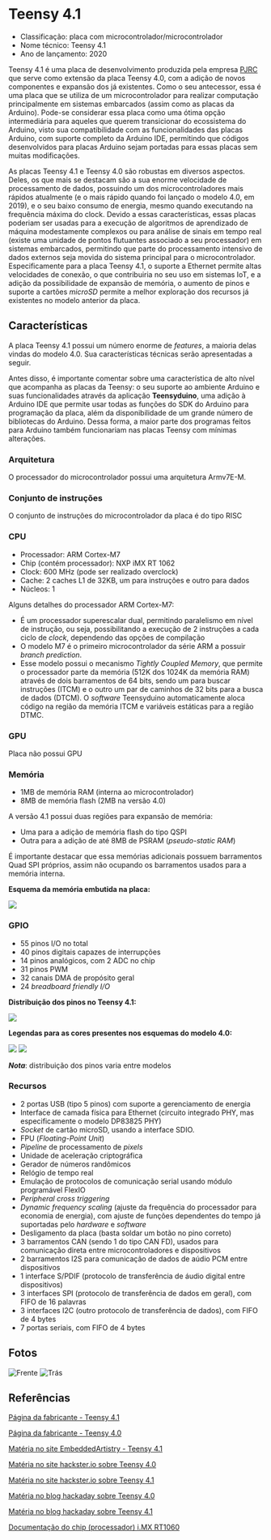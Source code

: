 # Teensy 4.1

- Classificação: placa com microcontrolador/microcontrolador
- Nome técnico: Teensy 4.1
- Ano de lançamento: 2020

Teensy 4.1 é uma placa de desenvolvimento produzida pela empresa [PJRC](https://www.pjrc.com/) que serve como extensão da placa Teensy 4.0, com a adição de novos componentes e expansão dos já existentes. Como o seu antecessor, essa é uma placa que se utiliza de um microcontrolador para realizar computação principalmente em sistemas embarcados (assim como as placas da Arduino). Pode-se considerar essa placa como uma ótima opção intermediária para aqueles que querem transicionar do ecossistema do Arduino, visto sua compatibilidade com as funcionalidades das placas Arduino, com suporte completo da Arduino IDE, permitindo que códigos desenvolvidos para placas Arduino sejam portadas para essas placas sem muitas modificações.

As placas Teensy 4.1 e Teensy 4.0 são robustas em diversos aspectos. Deles, os que mais se destacam são a sua enorme velocidade de processamento de dados, possuindo um dos microcontroladores mais rápidos atualmente (e o mais rápido quando foi lançado o modelo 4.0, em 2019), e o seu baixo consumo de energia, mesmo quando executando na frequência máxima do clock. Devido a essas características, essas placas poderiam ser usadas para a execução de algoritmos de aprendizado de máquina modestamente complexos ou para análise de sinais em tempo real (existe uma unidade de pontos flutuantes associado a seu processador) em sistemas embarcados, permitindo que parte do processamento intensivo de dados externos seja movida do sistema principal para o microcontrolador. Especificamente para a placa Teensy 4.1, o suporte a Ethernet permite altas velocidades de conexão, o que contribuiria no seu uso em sistemas IoT, e a adição da possibilidade de expansão de memória, o aumento de pinos e suporte a cartões _microSD_ permite a melhor exploração dos recursos já existentes no modelo anterior da placa.

## Características

A placa Teensy 4.1 possui um número enorme de _features_, a maioria delas vindas do modelo 4.0. Sua características técnicas serão apresentadas a seguir.

Antes disso, é importante comentar sobre uma característica de alto nível que acompanha as placas da Teensy: o seu suporte ao ambiente Arduino e suas funcionalidades através da aplicação **Teensyduino**, uma adição à Arduino IDE que permite usar todas as funções do SDK do Arduino para programação da placa, além da disponibilidade de um grande número de bibliotecas do Arduino. Dessa forma, a maior parte dos programas feitos para Arduino também funcionariam nas placas Teensy com mínimas alterações.

### Arquitetura

O processador do microcontrolador possui uma arquitetura Armv7E-M.

### Conjunto de instruções

O conjunto de instruções do microcontrolador da placa é do tipo RISC

### CPU

- Processador: ARM Cortex-M7
- Chip (contém processador): NXP iMX RT 1062
- Clock: 600 MHz (pode ser realizado overclock)
- Cache: 2 caches L1 de 32KB, um para instruções e outro para dados
- Núcleos: 1

Alguns detalhes do processador ARM Cortex-M7:

- É um processador superescalar dual, permitindo paralelismo em nível de instrução, ou seja, possibilitando a execução de 2 instruções a cada ciclo de _clock_, dependendo das opções de compilação
- O modelo M7 é o primeiro microcontrolador da série ARM a possuir _branch prediction_.
- Esse modelo possui o mecanismo _Tightly Coupled Memory_, que permite o processador parte da memória (512K dos 1024K da memória RAM) através de dois barramentos de 64 bits, sendo um para buscar instruções (ITCM) e o outro um par de caminhos de 32 bits para a busca de dados (DTCM). O _software_ Teensyduino automaticamente aloca código na região da memória ITCM e variáveis estáticas para a região DTMC.

### GPU

Placa não possui GPU

### Memória

- 1MB de memória RAM (interna ao microcontrolador)
- 8MB de memória flash (2MB na versão 4.0)

A versão 4.1 possui duas regiões para expansão de memória:

- Uma para a adição de memória flash do tipo QSPI
- Outra para a adição de até 8MB de PSRAM (_pseudo-static RAM_)

É importante destacar que essa memórias adicionais possuem barramentos Quad SPI próprios, assim não ocupando os barramentos usados para a memória interna.

**Esquema da memória embutida na placa:**

![](imgs/teensy4_memory.png)


### GPIO

- 55 pinos I/O no total
- 40 pinos digitais capazes de interrupções
- 14 pinos analógicos, com 2 ADC no chip
- 31 pinos PWM
- 32 canais DMA de propósito geral
- 24 _breadboard friendly I/O_

**Distribuição dos pinos no Teensy 4.1:**

![](imgs/teensy41_pinout.png)

**Legendas para as cores presentes nos esquemas do modelo 4.0:**

![](imgs/teensy40_pinout1.png)
![](imgs/teensy40_pinout2.png)

**_Nota_**: distribuição dos pinos varia entre modelos

### Recursos

- 2 portas USB (tipo 5 pinos) com suporte a gerenciamento de energia
- Interface de camada física para Ethernet (circuito integrado PHY, mas especificamente o modelo DP83825 PHY)
- _Socket_ de cartão microSD, usando a interface SDIO.
- FPU (_Floating-Point Unit_)
- _Pipeline_ de processamento de _pixels_
- Unidade de aceleração criptográfica
- Gerador de números randômicos
- Relógio de tempo real
- Emulação de protocolos de comunicação serial usando módulo programável FlexIO
- _Peripheral cross triggering_
- _Dynamic frequency scaling_ (ajuste da frequência do processador para economia de energia), com ajuste de funções dependentes do tempo já suportadas pelo _hardware_ e _software_
- Desligamento da placa (basta soldar um botão no pino correto)
- 3 barramentos CAN (sendo 1 do tipo CAN FD), usados para comunicação direta entre microcontroladores e dispositivos
- 2 barramentos I2S para comunicação de dados de aúdio PCM entre dispositivos
- 1 interface S/PDIF (protocolo de transferência de áudio digital  entre dispositivos)
- 3 interfaces SPI (protocolo de transferência de dados em geral), com FIFO de 16 palavras
- 3 interfaces I2C (outro protocolo de transferência de dados), com FIFO de 4 bytes
- 7 portas seriais, com FIFO de 4 bytes


## Fotos

![Frente](imgs/teensy41_4.jpg)
![Trás](imgs/teensy41_2.jpg)


## Referências

[Página da fabricante - Teensy 4.1](https://www.pjrc.com/store/teensy41.html)

[Página da fabricante - Teensy 4.0](https://www.pjrc.com/store/teensy40.html)

[Matéria no site EmbeddedArtistry - Teensy 4.1](https://embeddedartistry.com/blog/2020/06/15/teensy-4-1-dev-board/)

[Matéria no site hackster.io sobre Teensy 4.0](https://www.hackster.io/news/teensy-4-0-brings-600-mhz-cortex-m7-to-the-arduino-world-13d451477918)

[Matéria no site hackster.io sobre Teensy 4.1](https://www.hackster.io/news/teensy-4-1-is-the-first-arduino-compatible-board-with-100-mbit-ethernet-2f4ff34384b6)

[Matéria no blog hackaday sobre Teensy 4.0](https://hackaday.com/2019/08/07/new-teensy-4-0-blows-away-benchmarks-implements-self-recovery-returns-to-smaller-form/)

[Matéria no blog hackaday sobre Teensy 4.1](https://hackaday.com/2020/05/11/new-teensy-4-1-arrives-with-100-mbps-ethernet-high-speed-usb-8-mb-flash/)

[Documentação do chip (processador) i.MX RT1060](https://www.nxp.com/docs/en/nxp/data-sheets/IMXRT1060CEC.pdf)

